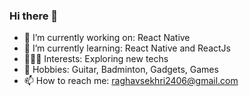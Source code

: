 ### Hi there 👋
- 🔭  I’m currently working on: React Native
- 🌱  I’m currently learning: React Native and ReactJs
- 🧑🏻‍💻  Interests: Exploring new techs
- 🎒  Hobbies: Guitar, Badminton, Gadgets, Games
- 📫  How to reach me: raghavsekhri2406@gmail.com
